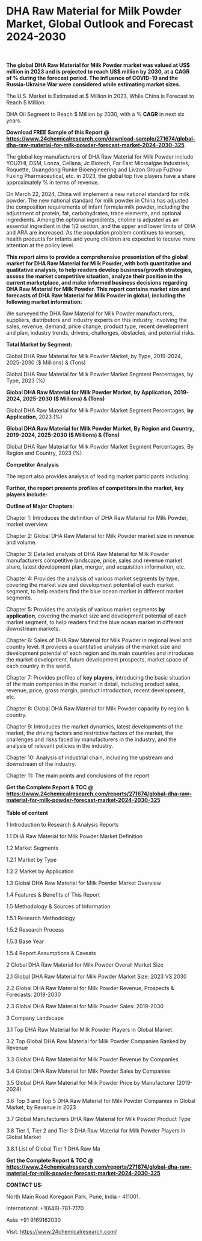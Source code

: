 <h1>DHA Raw Material for Milk Powder Market, Global Outlook and Forecast 2024-2030</h1><br/><p><strong>The global DHA Raw Material for Milk Powder market was valued at US$ million in 2023 and is projected to reach US$ million by 2030, at a <strong>CAGR</strong> of % during the forecast period. The influence of COVID-19 and the Russia-Ukraine War were considered while estimating market sizes.</strong></p><p>The U.S. Market is Estimated at $ Million in 2023, While China is Forecast to Reach $ Million.</p><p>DHA Oil Segment to Reach $ Million by 2030, with a % <strong>CAGR</strong> in next six years.</p><div><b>Download FREE Sample of this Report @ <a href="https://www.24chemicalresearch.com/download-sample/271674/global-dha-raw-material-for-milk-powder-forecast-market-2024-2030-325">https://www.24chemicalresearch.com/download-sample/271674/global-dha-raw-material-for-milk-powder-forecast-market-2024-2030-325</a></b></div><p>The global key manufacturers of DHA Raw Material for Milk Powder include YOUZHI, DSM, Lonza, Cellana, Jc Biotech, Far East Microalgae Industries, Roquette, Guangdong Runke Bioengineering and Livzon Group Fuzhou Fuxing Pharmaceutical, etc. in 2023, the global top five players have a share approximately % in terms of revenue.</p><p>On March 22, 2024, China will implement a new national standard for milk powder. The new national standard for milk powder in China has adjusted the composition requirements of infant formula milk powder, including the adjustment of protein, fat, carbohydrates, trace elements, and optional ingredients. Among the optional ingredients, choline is adjusted as an essential ingredient in the 1/2 section, and the upper and lower limits of DHA and ARA are increased. As the population problem continues to worsen, health products for infants and young children are expected to receive more attention at the policy level.</p><p><strong>This report aims to provide a comprehensive presentation of the global market for DHA Raw Material for Milk Powder, with both quantitative and qualitative analysis, to help readers develop business/growth strategies, assess the market competitive situation, analyze their position in the current marketplace, and make informed business decisions regarding DHA Raw Material for Milk Powder. This report contains market size and forecasts of DHA Raw Material for Milk Powder in global, including the following market information:</strong></p><p>We surveyed the DHA Raw Material for Milk Powder manufacturers, suppliers, distributors and industry experts on this industry, involving the sales, revenue, demand, price change, product type, recent development and plan, industry trends, drivers, challenges, obstacles, and potential risks.</p><p><strong>Total Market by Segment:</strong></p><p>Global DHA Raw Material for Milk Powder Market, by Type, 2019-2024, 2025-2030 ($ Millions) & (Tons)</p><p>Global DHA Raw Material for Milk Powder Market Segment Percentages, by Type, 2023 (%)</p><p><strong>Global DHA Raw Material for Milk Powder Market, <strong>by Application</strong>, 2019-2024, 2025-2030 ($ Millions) & (Tons)</strong></p><p>Global DHA Raw Material for Milk Powder Market Segment Percentages, <strong>by Application</strong>, 2023 (%)</p><p><strong>Global DHA Raw Material for Milk Powder Market, By Region and Country, 2019-2024, 2025-2030 ($ Millions) & (Tons)</strong></p><p>Global DHA Raw Material for Milk Powder Market Segment Percentages, By Region and Country, 2023 (%)</p><p><strong>Competitor Analysis</strong></p><p>The report also provides analysis of leading market participants including:</p><p><strong>Further, the report presents profiles of competitors in the market, <strong>key players</strong> include:</strong></p><p><strong>Outline of Major Chapters:</strong></p><p>Chapter 1: Introduces the definition of DHA Raw Material for Milk Powder, market overview.</p><p>Chapter 2: Global DHA Raw Material for Milk Powder market size in revenue and volume.</p><p>Chapter 3: Detailed analysis of DHA Raw Material for Milk Powder manufacturers competitive landscape, price, sales and revenue market share, latest development plan, merger, and acquisition information, etc.</p><p>Chapter 4: Provides the analysis of various market segments by type, covering the market size and development potential of each market segment, to help readers find the blue ocean market in different market segments.</p><p>Chapter 5: Provides the analysis of various market segments <strong>by application</strong>, covering the market size and development potential of each market segment, to help readers find the blue ocean market in different downstream markets.</p><p>Chapter 6: Sales of DHA Raw Material for Milk Powder in regional level and country level. It provides a quantitative analysis of the market size and development potential of each region and its main countries and introduces the market development, future development prospects, market space of each country in the world.</p><p>Chapter 7: Provides profiles of <strong>key players</strong>, introducing the basic situation of the main companies in the market in detail, including product sales, revenue, price, gross margin, product introduction, recent development, etc.</p><p>Chapter 8: Global DHA Raw Material for Milk Powder capacity by region & country.</p><p>Chapter 9: Introduces the market dynamics, latest developments of the market, the driving factors and restrictive factors of the market, the challenges and risks faced by manufacturers in the industry, and the analysis of relevant policies in the industry.</p><p>Chapter 10: Analysis of industrial chain, including the upstream and downstream of the industry.</p><p>Chapter 11: The main points and conclusions of the report.</p><div><b>Get the Complete Report & TOC @ <a href="https://www.24chemicalresearch.com/reports/271674/global-dha-raw-material-for-milk-powder-forecast-market-2024-2030-325">https://www.24chemicalresearch.com/reports/271674/global-dha-raw-material-for-milk-powder-forecast-market-2024-2030-325</a></b></div><br><b>Table of content</b><p>1 Introduction to Research & Analysis Reports<br />
 
  1.1 DHA Raw Material for Milk Powder Market Definition<br />
 
  1.2 Market Segments<br />
 
  1.2.1 Market by Type<br />
 
  1.2.2 Market by Application<br />
 
  1.3 Global DHA Raw Material for Milk Powder Market Overview<br />
 
  1.4 Features & Benefits of This Report<br />
 
  1.5 Methodology & Sources of Information<br />
 
  1.5.1 Research Methodology<br />
 
  1.5.2 Research Process<br />
 
  1.5.3 Base Year<br />
 
  1.5.4 Report Assumptions & Caveats<br />
 
 2 Global DHA Raw Material for Milk Powder Overall Market Size<br />
 
  2.1 Global DHA Raw Material for Milk Powder Market Size: 2023 VS 2030<br />
 
  2.2 Global DHA Raw Material for Milk Powder Revenue, Prospects & Forecasts: 2019-2030<br />
 
  2.3 Global DHA Raw Material for Milk Powder Sales: 2019-2030<br />
 
 3 Company Landscape<br />
 
  3.1 Top DHA Raw Material for Milk Powder Players in Global Market<br />
 
  3.2 Top Global DHA Raw Material for Milk Powder Companies Ranked by Revenue<br />
 
  3.3 Global DHA Raw Material for Milk Powder Revenue by Companies<br />
 
  3.4 Global DHA Raw Material for Milk Powder Sales by Companies<br />
 
  3.5 Global DHA Raw Material for Milk Powder Price by Manufacturer (2019-2024)<br />
 
  3.6 Top 3 and Top 5 DHA Raw Material for Milk Powder Companies in Global Market, by Revenue in 2023<br />
 
  3.7 Global Manufacturers DHA Raw Material for Milk Powder Product Type<br />
 
  3.8 Tier 1, Tier 2 and Tier 3 DHA Raw Material for Milk Powder Players in Global Market<br />
 
  3.8.1 List of Global Tier 1 DHA Raw Ma<br><div><b>Get the Complete Report & TOC @ <a href="https://www.24chemicalresearch.com/reports/271674/global-dha-raw-material-for-milk-powder-forecast-market-2024-2030-325">https://www.24chemicalresearch.com/reports/271674/global-dha-raw-material-for-milk-powder-forecast-market-2024-2030-325</a></b></div></p>
 
 <b>CONTACT US:</b><br>
 
 North Main Road Koregaon Park, Pune, India - 411001.<br/>
 
 International: +1(646)-781-7170<br/>
 
 Asia: +91 9169162030<br/>
 
 Visit: <a href="https://www.24chemicalresearch.com/">https://www.24chemicalresearch.com/</a>
 
 <br>